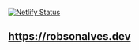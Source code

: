 [![Netlify Status](https://api.netlify.com/api/v1/badges/865c6584-213c-4bae-87b6-2734801f6352/deploy-status)](https://app.netlify.com/sites/robsonalvesdev/deploys)

## https://robsonalves.dev
